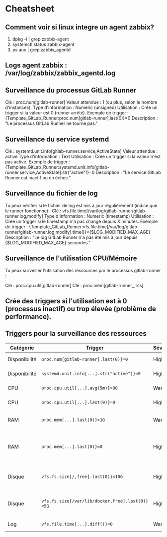 # Cheatsheet

## Comment voir si linux integre un agent zabbix?

1. dpkg -l | grep zabbix-agent
2. systemctl status zabbix-agent
3. ps aux | grep zabbix_agentd

## Logs agent zabbix : /var/log/zabbix/zabbix_agentd.log

## Surveillance du processus GitLab Runner

Clé : proc.num[gitlab-runner]
Valeur attendue : 1 (ou plus, selon le nombre d'instances).
Type d'information : Numeric (unsigned)
Utilisation : Crée un trigger si la valeur est 0 (runner arrêté).
Exemple de trigger : {Template_GitLab_Runner:proc.num[gitlab-runner].last(0)}=0
Description : "Le processus GitLab Runner ne tourne pas."

## Surveillance du service systemd
Clé : systemd.unit.info[gitlab-runner.service,ActiveState]
Valeur attendue : active
Type d'information : Text
Utilisation : Crée un trigger si la valeur n'est pas active.
Exemple de trigger : {Template_GitLab_Runner:systemd.unit.info[gitlab-runner.service,ActiveState].str("active")}=0
Description : "Le service GitLab Runner est inactif ou en échec."

## Surveillance du fichier de log

Tu peux vérifier si le fichier de log est mis à jour régulièrement (indice que le runner fonctionne) :
Clé : vfs.file.time[/var/log/gitlab-runner/gitlab-runner.log,modify]
Type d'information : Numeric (timestamp)
Utilisation : Crée un trigger si le timestamp n'a pas changé depuis X minutes.
Exemple de trigger : {Template_GitLab_Runner:vfs.file.time[/var/log/gitlab-runner/gitlab-runner.log,modify].time()}<{$LOG_MODIFIED_MAX_AGE}
Description : "Le log GitLab Runner n'a pas été mis à jour depuis {$LOG_MODIFIED_MAX_AGE} secondes."

## Surveillance de l'utilisation CPU/Mémoire
Tu peux surveiller l'utilisation des ressources par le processus gitlab-runner :

Clé : proc.cpu.util[gitlab-runner]
Clé : proc.mem[gitlab-runner,,,rss]

## Crée des triggers si l'utilisation est à 0 (processus inactif) ou trop élevée (problème de performance).

## Triggers pour la surveillance des ressources

| Catégorie      | Trigger                                           | Séverité  | Description                          |
|----------------|---------------------------------------------------|-----------|--------------------------------------|
| Disponibilité  | `proc.num[gitlab-runner].last(0)}=0`              | High      | Processus arrêté                     |
| Disponibilité  | `systemd.unit.info[...].str("active")}=0`          | High      | Service inactif                      |
| CPU            | `proc.cpu.util[...].avg(5m)}>80`                   | Warning   | Utilisation CPU élevée               |
| CPU            | `proc.cpu.util[...].last(0)}=0`                    | High      | Processus inactif                    |
| RAM            | `proc.mem[...].last(0)}>1G`                        | Warning   | Utilisation mémoire élevée           |
| RAM            | `proc.mem[...].last(0)}=0`                         | High      | Processus ne consomme pas de mémoire |
| Disque         | `vfs.fs.size[/,free].last(0)}<10G`                 | High      | Espace disque racine faible          |
| Disque         | `vfs.fs.size[/var/lib/docker,free].last(0)}<5G`    | High      | Espace disque Docker faible          |
| Log            | `vfs.file.time[...].diff()}=0`                     | Warning   | Log non mis à jour                   |


